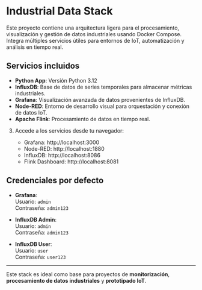 # Industrial Data Stack

Este proyecto contiene una arquitectura ligera para el procesamiento, visualización y gestión de datos industriales usando Docker Compose. Integra múltiples servicios útiles para entornos de IoT, automatización y análisis en tiempo real.

##  Servicios incluidos

- **Python App**: Versión Python 3.12
- **InfluxDB**: Base de datos de series temporales para almacenar métricas industriales.
- **Grafana**: Visualización avanzada de datos provenientes de InfluxDB.
- **Node-RED**: Entorno de desarrollo visual para orquestación y conexión de datos IoT.
- **Apache Flink**: Procesamiento de datos en tiempo real.

3. Accede a los servicios desde tu navegador:

   - Grafana: http://localhost:3000  
   - Node-RED: http://localhost:1880  
   - InfluxDB: http://localhost:8086  
   - Flink Dashboard: http://localhost:8081

## Credenciales por defecto

- **Grafana**:  
  Usuario: `admin`  
  Contraseña: `admin123`

- **InfluxDB Admin**:  
  Usuario: `admin`  
  Contraseña: `admin123`

- **InfluxDB User**:  
  Usuario: `user`  
  Contraseña: `user123`

---

Este stack es ideal como base para proyectos de **monitorización**, **procesamiento de datos industriales** y **prototipado IoT**.
